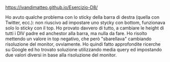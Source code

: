 https://ivandimatteo.github.io/Esercizio-D8/

Ho avuto qualche problema con lo sticky della barra di destra (quella con Twitter, ecc.): non riuscivo ad impostare uno stycky con bottom, funzionava solo lo sticky con il top. Ho provato davvero di tutto, a cambiare le height di tutti i DIV padre ed anchestor alla barra, ma nulla da fare. Ho risolto mettendo un valore in top negativo, che però "sbarellava" cambiando risoluzione del monitor, ovviamente. Ho quindi fatto approfondite ricerche su Google ed ho trovato soluzione utilizzando media query ed impostando due valori diversi in base alla risoluzione del monitor.
